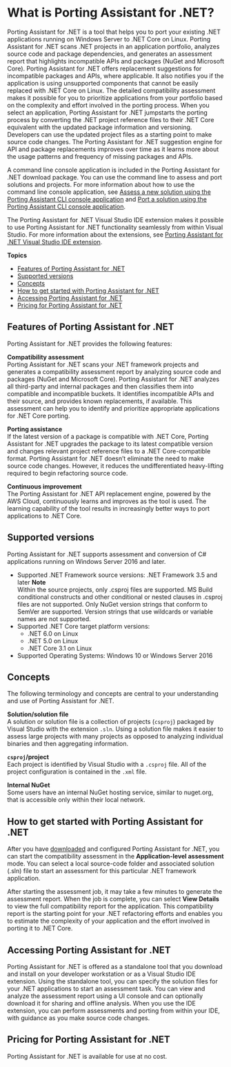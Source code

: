 # What is Porting Assistant for \.NET?<a name="what-is-porting-assistant"></a>

Porting Assistant for \.NET is a tool that helps you to port your existing \.NET applications running on Windows Server to \.NET Core on Linux\. Porting Assistant for \.NET scans \.NET projects in an application portfolio, analyzes source code and package dependencies, and generates an assessment report that highlights incompatible APIs and packages \(NuGet and Microsoft Core\)\. Porting Assistant for \.NET offers replacement suggestions for incompatible packages and APIs, where applicable\. It also notifies you if the application is using unsupported components that cannot be easily replaced with \.NET Core on Linux\. The detailed compatibility assessment makes it possible for you to prioritize applications from your portfolio based on the complexity and effort involved in the porting process\. When you select an application, Porting Assistant for \.NET jumpstarts the porting process by converting the \.NET project reference files to their \.NET Core equivalent with the updated package information and versioning\. Developers can use the updated project files as a starting point to make source code changes\. The Porting Assistant for \.NET suggestion engine for API and package replacements improves over time as it learns more about the usage patterns and frequency of missing packages and APIs\.

A command line console application is included in the Porting Assistant for \.NET download package\. You can use the command line to assess and port solutions and projects\. For more information about how to use the command line console application, see [Assess a new solution using the Porting Assistant CLI console application](porting-assistant-assessment-tool.md#porting-assistant-cli-job) and [Port a solution using the Porting Assistant CLI console application](porting-assistant-port.md#porting-assistant-port-cli)\. 

The Porting Assistant for \.NET Visual Studio IDE extension makes it possible to use Porting Assistant for \.NET functionality seamlessly from within Visual Studio\. For more information about the extensions, see [Porting Assistant for \.NET Visual Studio IDE extension](porting-assistant-vs-ide.md)\.

**Topics**
+ [Features of Porting Assistant for \.NET](#porting-assistant-features)
+ [Supported versions](#porting-assistant-versions)
+ [Concepts](#porting-assistant-concepts)
+ [How to get started with Porting Assistant for \.NET](#porting-assistant-how-to-get-started)
+ [Accessing Porting Assistant for \.NET](#porting-assistant-accessing)
+ [Pricing for Porting Assistant for \.NET](#porting-assistant-pricing)

## Features of Porting Assistant for \.NET<a name="porting-assistant-features"></a>

Porting Assistant for \.NET provides the following features:

**Compatibility assessment**  
Porting Assistant for \.NET scans your \.NET framework projects and generates a compatibility assessment report by analyzing source code and packages \(NuGet and Microsoft Core\)\. Porting Assistant for \.NET analyzes all third\-party and internal packages and then classifies them into compatible and incompatible buckets\. It identifies incompatible APIs and their source, and provides known replacements, if available\. This assessment can help you to identify and prioritize appropriate applications for \.NET Core porting\.

**Porting assistance**  
If the latest version of a package is compatible with \.NET Core, Porting Assistant for \.NET upgrades the package to its latest compatible version and changes relevant project reference files to a \.NET Core\-compatible format\. Porting Assistant for \.NET doesn’t eliminate the need to make source code changes\. However, it reduces the undifferentiated heavy\-lifting required to begin refactoring source code\.

**Continuous improvement**  
The Porting Assistant for \.NET API replacement engine, powered by the AWS Cloud, continuously learns and improves as the tool is used\. The learning capability of the tool results in increasingly better ways to port applications to \.NET Core\.

## Supported versions<a name="porting-assistant-versions"></a>

Porting Assistant for \.NET supports assessment and conversion of C\# applications running on Windows Server 2016 and later\.
+ Supported \.NET Framework source versions: \.NET Framework 3\.5 and later 
**Note**  
Within the source projects, only \.csproj files are supported\. MS Build conditional constructs and other conditional or nested clauses in \.csproj files are not supported\. Only NuGet version strings that conform to SemVer are supported\. Version strings that use wildcards or variable names are not supported\.
+ Supported \.NET Core target platform versions: 
  + \.NET 6\.0 on Linux
  + \.NET 5\.0 on Linux
  + \.NET Core 3\.1 on Linux
+ Supported Operating Systems: Windows 10 or Windows Server 2016

## Concepts<a name="porting-assistant-concepts"></a>

The following terminology and concepts are central to your understanding and use of Porting Assistant for \.NET\.

**Solution/solution file**  
A solution or solution file is a collection of projects \(`csproj`\) packaged by Visual Studio with the extension `.sln`\. Using a solution file makes it easier to assess large projects with many projects as opposed to analyzing individual binaries and then aggregating information\. 

**`csproj`/project**  
Each project is identified by Visual Studio with a `.csproj` file\. All of the project configuration is contained in the `.xml` file\.

**Internal NuGet**  
Some users have an internal NuGet hosting service, similar to nuget\.org, that is accessible only within their local network\.

## How to get started with Porting Assistant for \.NET<a name="porting-assistant-how-to-get-started"></a>

After you have [downloaded](porting-assistant-install.md) and configured Porting Assistant for \.NET, you can start the compatibility assessment in the **Application\-level assessment** mode\. You can select a local source\-code folder and associated solution \(\.sln\) file to start an assessment for this particular \.NET framework application\.

After starting the assessment job, it may take a few minutes to generate the assessment report\. When the job is complete, you can select **View Details** to view the full compatibility report for the application\. This compatibility report is the starting point for your \.NET refactoring efforts and enables you to estimate the complexity of your application and the effort involved in porting it to \.NET Core\.

## Accessing Porting Assistant for \.NET<a name="porting-assistant-accessing"></a>

Porting Assistant for \.NET is offered as a standalone tool that you download and install on your developer workstation or as a Visual Studio IDE extension\. Using the standalone tool, you can specify the solution files for your \.NET applications to start an assessment task\. You can view and analyze the assessment report using a UI console and can optionally download it for sharing and offline analysis\. When you use the IDE extension, you can perform assessments and porting from within your IDE, with guidance as you make source code changes\. 

## Pricing for Porting Assistant for \.NET<a name="porting-assistant-pricing"></a>

Porting Assistant for \.NET is available for use at no cost\. 